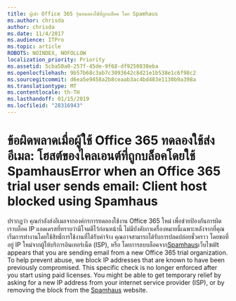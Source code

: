 ```yaml
---
title: ผู้เช่า Office 365 รุ่นทดลองใช้ที่ถูกบล็อค โดย Spamhaus
ms.author: chrisda
author: chrisda
ms.date: 11/4/2017
ms.audience: ITPro
ms.topic: article
ROBOTS: NOINDEX, NOFOLLOW
localization_priority: Priority
ms.assetid: 5cba50a0-257f-45de-9f68-df9250838eba
ms.openlocfilehash: 9b57b68c3ab7c3093642c8d21e1b538e1c6f98c2
ms.sourcegitcommit: d6ea5e9458a2b8ceaab3ac4bd483e1130b9a398a
ms.translationtype: MT
ms.contentlocale: th-TH
ms.lasthandoff: 01/15/2019
ms.locfileid: "28316943"
---
```

# <a name="error-when-an-office-365-trial-user-sends-email-client-host-blocked-using-spamhaus"></a><span data-ttu-id="1da52-102">ข้อผิดพลาดเมื่อผู้ใช้ Office 365 ทดลองใช้ส่งอีเมล: โฮสต์ของไคลเอนต์ที่ถูกบล็อคโดยใช้ Spamhaus</span><span class="sxs-lookup"><span data-stu-id="1da52-102">Error when an Office 365 trial user sends email: Client host blocked using Spamhaus</span></span>

<span data-ttu-id="1da52-p101">ปรากฏว่า คุณกำลังส่งอีเมลจากองค์กรการทดลองใช้งาน Office 365 ใหม่ เพื่อช่วยป้องกันการผิด เราบล็อค IP แอดเดรสที่ทราบว่ามีโจมตีไว้ก่อนหน้านี้ ไม่มีบังคับกาเครื่องหมายนี้เฉพาะหลังจากที่คุณเริ่มการทำงานโดยใช้สิทธิ์การใช้งานที่ได้รับค่าจ้าง คุณอาจสามารถได้รับการปลดปล่อยชั่วคราว โดยขอที่อยู่ IP ใหม่จากผู้ให้บริการอินเทอร์เน็ต (ISP), หรือ โดยการลบบล็อคจาก[Spamhaus](https://go.microsoft.com/fwlink/p/?linkid=123245)เว็บไซต์</span><span class="sxs-lookup"><span data-stu-id="1da52-p101">It appears that you are sending email from a new Office 365 trial organization. To help prevent abuse, we block IP addresses that are known to have been previously compromised. This specific check is no longer enforced after you start using paid licenses. You might be able to get temporary relief by asking for a new IP address from your internet service provider (ISP), or by removing the block from the [Spamhaus](https://go.microsoft.com/fwlink/p/?linkid=123245) website.</span></span> 
  

